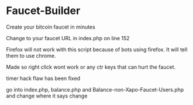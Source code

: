 # Faucet-Builder
Create your bitcoin faucet in minutes



Change to your faucet URL in index.php on line 152

Firefox will not work with this script because of bots using firefox. It will tell them to use chrome.

Made so right click wont work or any ctr keys that can hurt the faucet.

timer hack  flaw has been fixed

go into index.php, balance.php and Balance-non-Xapo-Faucet-Users.php and change where it says change
